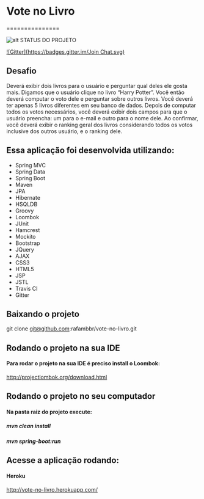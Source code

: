 # Vote no Livro
===============

![alt STATUS DO PROJETO](https://travis-ci.org/rafambbr/vote-no-livro.svg?branch=master)

[![Gitter](https://badges.gitter.im/Join Chat.svg)](https://gitter.im/rafambbr/vote-no-livro)

## Desafio

Deverá exibir dois livros para o usuário e perguntar qual deles ele gosta mais. Digamos que o usuário clique no livro “Harry Potter”. Você então deverá computar o voto dele e perguntar sobre outros livros.  Você deverá ter apenas 5 livros diferentes em seu banco de dados. Depois de computar todos os votos necessários, você deverá exibir dois campos para que o usuário preencha: um para o e-mail e outro para o nome dele. Ao confirmar, você deverá exibir o ranking geral dos livros considerando todos os votos inclusive dos outros usuário, e o ranking dele.


## Essa aplicação foi desenvolvida utilizando:
* Spring MVC
* Spring Data
* Spring Boot
* Maven
* JPA
* Hibernate
* HSQLDB
* Groovy
* Loombok
* JUnit
* Hamcrest
* Mockito
* Bootstrap
* JQuery
* AJAX
* CSS3
* HTML5
* JSP
* JSTL
* Travis CI
* Gitter

## Baixando o projeto
git clone git@github.com:rafambbr/vote-no-livro.git

## Rodando o projeto na sua IDE
#### Para rodar o projeto na sua IDE é preciso install o Loombok: 
http://projectlombok.org/download.html

## Rodando o projeto no seu computador
#### Na pasta raiz do projeto execute:
##### mvn clean install
##### mvn spring-boot:run

## Acesse a aplicação rodando:

#### Heroku
http://vote-no-livro.herokuapp.com/
